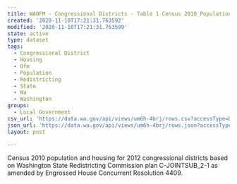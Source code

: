 ```yaml
---
title: WAOFM - Congressional Districts - Table 1 Census 2010 Population and Housing
created: '2020-11-10T17:21:31.763592'
modified: '2020-11-10T17:21:31.763599'
state: active
type: dataset
tags:
  - Congressional District
  - Housing
  - Ofm
  - Population
  - Redistricting
  - State
  - Wa
  - Washington
groups:
  - Local Government
csv_url: 'https://data.wa.gov/api/views/um6h-4brj/rows.csv?accessType=DOWNLOAD'
json_url: 'https://data.wa.gov/api/views/um6h-4brj/rows.json?accessType=DOWNLOAD'
layout: post

---
```

Census 2010 population and housing for 2012 congressional districts based on Washington State Redistricting Commission plan C-JOINTSUB_2-1 as amended by Engrossed House Concurrent Resolution 4409.
